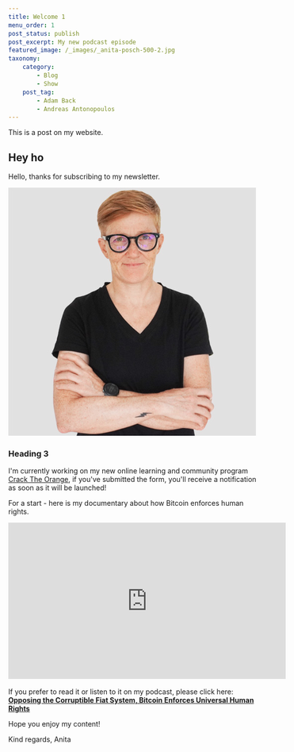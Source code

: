 ```yaml
---
title: Welcome 1
menu_order: 1
post_status: publish
post_excerpt: My new podcast episode
featured_image: /_images/_anita-posch-500-2.jpg
taxonomy:
    category:
        - Blog
        - Show
    post_tag:
        - Adam Back
        - Andreas Antonopoulos
---
```


This is a post on my website.

## Hey ho

Hello, thanks for subscribing to my newsletter.

![Anita Posch](/_images/_anita-posch-500-2.jpg "Anita Posch")

### Heading 3

I'm currently working on my new online learning and community program [Crack The Orange](https://cracktheorange.com), if you've submitted the form, you'll receive a notification as soon as it will be launched!

For a start - here is my documentary about how Bitcoin enforces human rights.

<iframe width="560" height="315" src="https://www.youtube.com/embed/AXLiwrrk3sk" title="YouTube video player" frameborder="0" allow="accelerometer; autoplay; clipboard-write; encrypted-media; gyroscope; picture-in-picture; web-share" allowfullscreen></iframe>

If you prefer to read it or listen to it on my podcast, please click here:
**[Opposing the Corruptible Fiat System, Bitcoin Enforces Universal Human Rights](https://anitaposch.com/bitcoin-enforces-human-rights)**

Hope you enjoy my content!

Kind regards, Anita